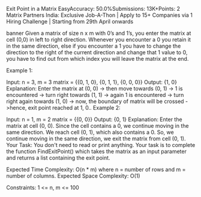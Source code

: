 Exit Point in a Matrix
EasyAccuracy: 50.0%Submissions: 13K+Points: 2
Matrix Partners India: Exclusive Job-A-Thon | Apply to 15+ Companies via 1 Hiring Challenge | Starting from 29th April onwards

banner
Given a matrix of size n x m with 0’s and 1’s, you enter the matrix at cell (0,0) in left to right direction. Whenever you encounter a 0 you retain it in the same direction, else if you encounter a 1 you have to change the direction to the right of the current direction and change that 1 value to 0, you have to find out from which index you will leave the matrix at the end.

Example 1:

Input: 
n = 3, m = 3
matrix = {{0, 1, 0},
          {0, 1, 1}, 
          {0, 0, 0}}
Output: 
{1, 0}
Explanation: 
Enter the matrix at (0, 0) 
-> then move towards (0, 1) ->  1 is encountered 
-> turn right towards (1, 1)  -> again 1 is encountered 
-> turn right again towards (1, 0) 
-> now, the boundary of matrix will be crossed ->hence, exit point reached at 1, 0..
Example 2:

Input: 
n = 1, m = 2
matrix = {{0, 0}}
Output: 
{0, 1}
Explanation: 
Enter the matrix at cell (0, 0).
Since the cell contains a 0, we continue moving in the same direction.
We reach cell (0, 1), which also contains a 0. So, we continue moving in the same direction, we exit the matrix from cell (0, 1).
Your Task:
You don't need to read or print anything. Your task is to complete the function FindExitPoint() which takes the matrix as an input parameter and returns a list containing the exit point.

Expected Time Complexity: O(n * m) where n = number of rows and m = number of columns.
Expected Space Complexity: O(1)

Constraints:
1 <= n, m <= 100